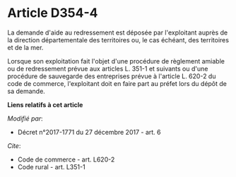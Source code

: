 # Article D354-4

La demande d'aide au redressement est déposée par l'exploitant auprès de la direction départementale des territoires ou, le
cas échéant, des territoires et de la mer.

Lorsque son exploitation fait l'objet d'une procédure de règlement amiable ou de redressement prévue aux articles L. 351-1 et
suivants  ou d'une procédure de sauvegarde des entreprises prévue à l'article L. 620-2 du code de commerce, l'exploitant doit
en faire part au préfet lors du dépôt de sa demande.

**Liens relatifs à cet article**

_Modifié par_:

  - Décret n°2017-1771 du 27 décembre 2017 - art. 6

_Cite_:

  - Code de commerce - art. L620-2
  - Code rural - art. L351-1
